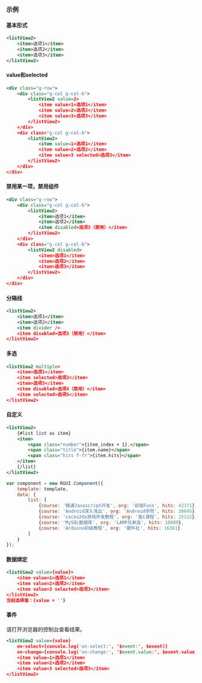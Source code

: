 ### 示例
#### 基本形式

<div class="m-example"></div>

```xml
<listView2>
    <item>选项1</item>
    <item>选项2</item>
    <item>选项3</item>
</listView2>
```

#### value和selected

<div class="m-example"></div>

```xml
<div class="g-row">
    <div class="g-col g-col-6">
        <listView2 value=2>
            <item value=1>选项1</item>
            <item value=2>选项2</item>
            <item value=3>选项3</item>
        </listView2>
    </div>
    <div class="g-col g-col-6">
        <listView2>
            <item value=1>选项1</item>
            <item value=2>选项2</item>
            <item value=3 selected>选项3</item>
        </listView2>
    </div>
</div>
```

#### 禁用某一项，禁用组件

<div class="m-example"></div>

```xml
<div class="g-row">
    <div class="g-col g-col-6">
        <listView2>
            <item>选项1</item>
            <item>选项2</item>
            <item disabled>选项3（禁用）</item>
        </listView2>
    </div>
    <div class="g-col g-col-6">
        <listView2 disabled>
            <item>选项1</item>
            <item>选项2</item>
            <item>选项3</item>
        </listView2>
    </div>
</div>
```

#### 分隔线

<div class="m-example"></div>

```xml
<listView2>
    <item>选项1</item>
    <item>选项2</item>
    <item divider />
    <item disabled>选项3（禁用）</item>
</listView2>
```

#### 多选

<div class="m-example"></div>

```xml
<listView2 multiple>
    <item>选项1</item>
    <item selected>选项2</item>
    <item>选项3</item>
    <item disabled>选项4（禁用）</item>
    <item selected>选项5</item>
</listView2>
```

#### 自定义

<div class="m-example"></div>

```xml
<listView2>
    {#list list as item}
    <item>
        <span class="number">{item_index + 1}.</span>
        <span class="title">{item.name}</span>
        <span class="hits f-fr">{item.hits}</span>
    </item>
    {/list}
</listView2>
```

```javascript
var component = new RGUI.Component({
    template: template,
    data: {
        list: [
            {course: '精通Javascript开发', org: '前端Funs', hits: 42371},
            {course: 'Android深入浅出', org: 'Android学院', hits: 30645},
            {course: 'cocos2dx游戏开发教程', org: '鱼C课程', hits: 25112},
            {course: 'MySQL数据库', org: 'LAMP兄弟连', hits: 18089},
            {course: 'Arduino初级教程', org: '硬件社', hits: 16361}
        ]
    }
});
```

#### 数据绑定

<div class="m-example"></div>

```xml
<listView2 value={value}>
    <item value=1>选项1</item>
    <item value=2>选项2</item>
    <item value=3 selected>选项3</item>
</listView2>
当前选择值：{value + ''}
```

#### 事件

请打开浏览器的控制台查看结果。

<div class="m-example"></div>

```xml
<listView2 value={value}
    on-select={console.log('on-select:', '$event:', $event)}
    on-change={console.log('on-change:', '$event.value:', $event.value)}>
    <item value=1>选项1</item>
    <item value=2>选项2</item>
    <item value=3 selected>选项3</item>
</listView2>
```
